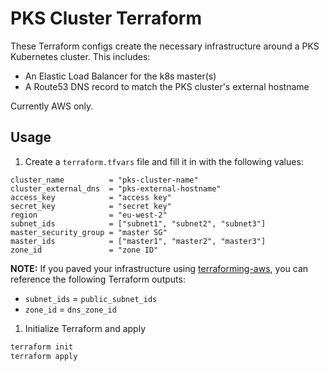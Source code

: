 # PKS Cluster Terraform

These Terraform configs create the necessary infrastructure around a PKS Kubernetes cluster.
This includes:

+ An Elastic Load Balancer for the k8s master(s)
+ A Route53 DNS record to match the PKS cluster's external hostname

Currently AWS only.

## Usage

1. Create a `terraform.tfvars` file and fill it in with the following values:

```
cluster_name          = "pks-cluster-name"
cluster_external_dns  = "pks-external-hostname"
access_key            = "access key"
secret_key            = "secret key"
region                = "eu-west-2"
subnet_ids            = ["subnet1", "subnet2", "subnet3"]
master_security_group = "master SG"
master_ids            = ["master1", "master2", "master3"]
zone_id               = "zone ID"
```

**NOTE:** If you paved your infrastructure using [terraforming-aws](https://github.com/pivotal-cf/terraforming-aws), you can reference the following Terraform outputs:
+ `subnet_ids` = `public_subnet_ids`
+ `zone_id` = `dns_zone_id`

1. Initialize Terraform and apply

```bash
terraform init
terraform apply
```
